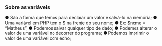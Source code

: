 ### Sobre as variáveis

● São a forma que temos para declarar um valor e salvá-lo na memória;
● Uma variável em PHP tem o $ na frente do seu nome;
● Ex: $nome = “Matheus”;
● Podemos salvar qualquer tipo de dado;
● Podemos alterar o valor de uma variável no decorrer do programa;
● Podemos imprimir o valor de uma variável com echo;
